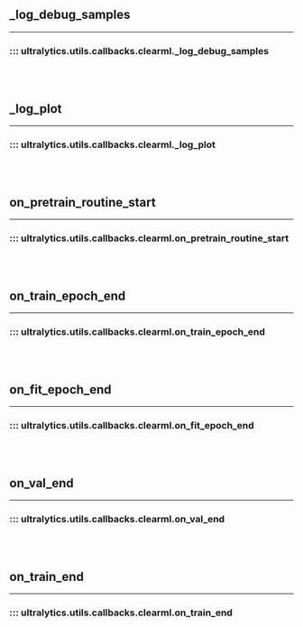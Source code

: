 ## _log_debug_samples
---
### ::: ultralytics.utils.callbacks.clearml._log_debug_samples
<br><br>

## _log_plot
---
### ::: ultralytics.utils.callbacks.clearml._log_plot
<br><br>

## on_pretrain_routine_start
---
### ::: ultralytics.utils.callbacks.clearml.on_pretrain_routine_start
<br><br>

## on_train_epoch_end
---
### ::: ultralytics.utils.callbacks.clearml.on_train_epoch_end
<br><br>

## on_fit_epoch_end
---
### ::: ultralytics.utils.callbacks.clearml.on_fit_epoch_end
<br><br>

## on_val_end
---
### ::: ultralytics.utils.callbacks.clearml.on_val_end
<br><br>

## on_train_end
---
### ::: ultralytics.utils.callbacks.clearml.on_train_end
<br><br>

